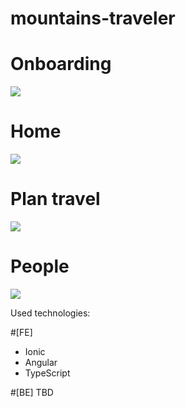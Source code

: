 # mountains-traveler
# Onboarding
![](GIFs/onboarding.gif)
# Home
![](GIFs/home.gif)
# Plan travel
![](GIFs/travel-planner.gif)
# People
![](GIFs/people.gif)

Used technologies: 

#[FE]
- Ionic 
- Angular
- TypeScript

#[BE]
TBD

